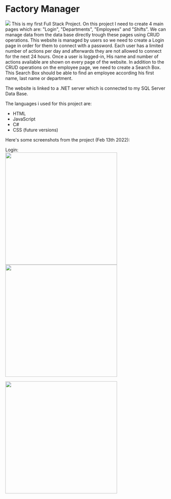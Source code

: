 # Factory Manager
 <img src="https://user-images.githubusercontent.com/76798407/125580935-4295c706-adf9-4b60-a57c-566ecb7fded0.png">
 This is my first Full Stack Project. On this project I need to create 4 main pages which are: "Login", "Departments", "Employees" and "Shifts". We can manage data from the data base directly trough these pages using CRUD operations. This website is managed by users so we need to create a Login page in order for them to connect with a password. Each user has a limited number of actions per day and afterwards they are not allowed to connect for the next 24 hours. Once a user is logged-in, His name and number of actions available are shown on every page of the website. In addition to the CRUD operations on the employee page, we need to create a Search Box. This Search Box should be able to find an employee according his first name, last name or department.

The website is linked to a .NET server which is connected to my SQL Server Data Base.

The languages i used for this project are:

<ul>
    <li>HTML</li>
    <li>JavaScript</li>
    <li>C#</li>
    <li>CSS (future versions)</li>
</ul>
Here's some screenshots from the project (Feb 13th 2022):

Login:<br/>
 <img src="https://user-images.githubusercontent.com/129841851/230313249-9f32a4fb-19cd-4d19-92a7-75a128c7393e.png" width="350px">
 <img src="https://user-images.githubusercontent.com/129841851/230313357-03277241-1b9a-47df-b94a-12e6b2440f74.png" width="350px">

 <img src="https://user-images.githubusercontent.com/129841851/230310992-dcc9a2de-3aa3-4da6-91b8-f36f1cb48aa7.png" width="350px">


